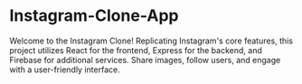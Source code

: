 # Instagram-Clone-App
Welcome to the Instagram Clone! Replicating Instagram's core features, this project utilizes React for the frontend, Express for the backend, and Firebase for additional services. Share images, follow users, and engage with a user-friendly interface.
